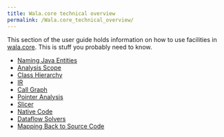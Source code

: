 ```yaml
---
title: Wala.core technical overview
permalink: /Wala.core_technical_overview/
---
```


This section of the user guide holds information on how to use
facilities in
[wala.core](http://wala.sourceforge.net/javadocs/com.ibm.wala.core/).
This is stuff you probably need to know.

-   [Naming Java Entities](/UserGuide:NamingJavaEntities "wikilink")
-   [Analysis Scope](/UserGuide:AnalysisScope "wikilink")
-   [Class Hierarchy](/UserGuide:ClassHierarchy "wikilink")
-   [IR](/UserGuide:IR "wikilink")
-   [Call Graph](/UserGuide:CallGraph "wikilink")
-   [Pointer Analysis](/UserGuide:PointerAnalysis "wikilink")
-   [Slicer](/UserGuide:Slicer "wikilink")
-   [Native Code](/UserGuide:NativeCode "wikilink")
-   [Dataflow Solvers](/UserGuide:DataflowSolvers "wikilink")
-   [Mapping Back to Source
    Code](/UserGuide:MappingToSourceCode "wikilink")